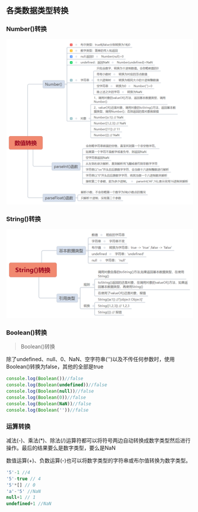 ## 各类数据类型转换

### Number()转换
![JS数值转换](../../media/js05.png)

### String()转换

![JS的String类型转换](../../media/js06.png)


### Boolean()转换

> Boolean()转换

除了undefined、null、0、NaN、空字符串('')以及不传任何参数时，使用Boolean()转换为false，其他的全部是true


```js
console.log(Boolean())//false
console.log(Boolean(undefined))//false
console.log(Boolean(null))//false
console.log(Boolean(0))//false
console.log(Boolean(NaN))//false
console.log(Boolean(''))//false
```
### 运算转换

减法(-)、乘法(*)、除法(/)运算符都可以将符号两边自动转换成数字类型然后进行操作。最后的结果要么是数字类型，要么是NaN

数值运算(+)、负数运算(-)也可以将数字类型的字符串或布尔值转换为数字类型。

```js
'5'-1 //4
'5'-true // 4
'5'*[] // 0
'a'-'5' //NaN
null+1 // 1
undefined+1 //NaN
```


